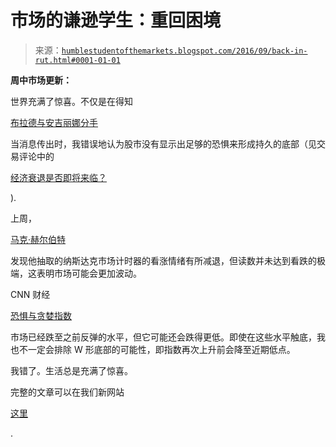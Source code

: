 <!--yml

类别：未分类

日期：2024-05-18 03:01:47

-->

# 市场的谦逊学生：重回困境

> 来源：[`humblestudentofthemarkets.blogspot.com/2016/09/back-in-rut.html#0001-01-01`](https://humblestudentofthemarkets.blogspot.com/2016/09/back-in-rut.html#0001-01-01)

**周中市场更新：**

世界充满了惊喜。不仅是在得知

[布拉德与安吉丽娜分手](http://www.cnn.com/2016/09/20/entertainment/angelina-jolie-brad-pitt-divorce/)

当消息传出时，我错误地认为股市没有显示出足够的恐惧来形成持久的底部（见交易评论中的

[经济衰退是否即将来临？](https://humblestudentofthemarkets.com/2016/09/18/is-a-recession-just-around-the-corner/)

).

上周，

[马克·赫尔伯特](http://www.marketwatch.com/story/investor-sentiment-doesnt-support-higher-us-stock-prices-2016-09-16)

发现他抽取的纳斯达克市场计时器的看涨情绪有所减退，但读数并未达到看跌的极端，这表明市场可能会更加波动。

CNN 财经

[恐惧与贪婪指数](http://money.cnn.com/data/fear-and-greed/)

市场已经跌至之前反弹的水平，但它可能还会跌得更低。即使在这些水平触底，我也不一定会排除 W 形底部的可能性，即指数再次上升前会降至近期低点。

我错了。生活总是充满了惊喜。

完整的文章可以在我们新网站

[这里](https://humblestudentofthemarkets.com/2016/09/21/back-in-the-rut/)

.
